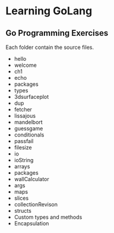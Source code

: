 # Learning GoLang

## Go Programming Exercises

Each folder contain the source files.  

* hello
* welcome
* ch1
* echo
* packages
* types
* 3dsurfaceplot
* dup
* fetcher
* lissajous
* mandelbort
* guessgame
* conditionals 
* passfail 
* filesize
* io 
* ioString
* arrays 
* packages 
* wallCalculator 
* args
* maps
*	slices
* collectionRevison
* structs
* Custom types and methods
* Encapsulation
